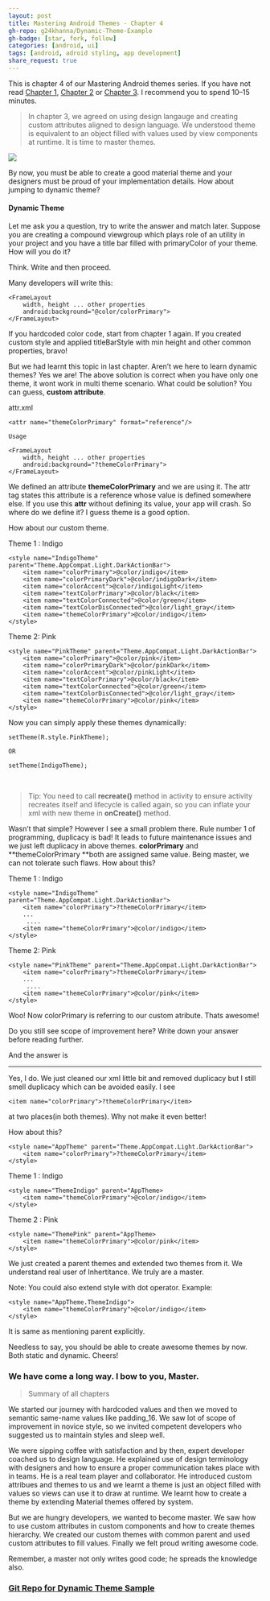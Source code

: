 ```yaml
---
layout: post
title: Mastering Android Themes - Chapter 4
gh-repo: g24khanna/Dynamic-Theme-Example
gh-badge: [star, fork, follow]
categories: [android, ui]
tags: [android, adroid styling, app development]
share_request: true
---
```


This is chapter 4 of our Mastering Android themes series. If you have not read
[Chapter 1](/blogs/android/ui/mastering-android-themes-chapter-1),
[Chapter 2](/blogs/android/ui/mastering-android-themes-chapter-2)
or [Chapter 3](/blogs/android/ui/mastering-android-themes-chapter-3).
I recommend you to spend 10–15 minutes.

> In chapter 3, we agreed on using design langauge and creating custom attributes
> aligned to design language. We understood theme is equivalent to an object
filled with values used by view components at runtime. It is time to master
themes.

![](https://cdn-images-1.medium.com/max/1600/1*Qjptdilv42CsLCrnoO_YaA.gif)

By now, you must be able to create a good material theme and your designers must
be proud of your implementation details. How about jumping to dynamic theme?

#### Dynamic Theme

Let me ask you a question, try to write the answer and match later. Suppose you
are creating a compound viewgroup which plays role of an utility in your project
and you have a title bar filled with primaryColor of your theme. How will you do
it?

Think. Write and then proceed.

Many developers will write this:

```
<FrameLayout 
    width, height ... other properties
    android:background="@color/colorPrimary">
</FrameLayout>
```

If you hardcoded color code, start from chapter 1 again. If you created custom
style and applied titleBarStyle with min height and other common properties,
bravo!

But we had learnt this topic in last chapter. Aren’t we here to learn dynamic
themes? Yes we are! The above solution is correct when you have only one theme,
it wont work in multi theme scenario. What could be solution? You can guess,
**custom attribute**.

attr.xml
```
<attr name="themeColorPrimary" format="reference"/>

Usage

<FrameLayout
    width, height ... other properties
    android:background="?themeColorPrimary">
</FrameLayout>
```

We defined an attribute **themeColorPrimary** and we are using it. The attr tag
states this attribute is a reference whose value is defined somewhere else. If
you use this **attr** without defining its value, your app will crash. So where
do we define it? I guess theme is a good option.

How about our custom theme.

Theme 1 : Indigo
```
<style name="IndigoTheme" parent="Theme.AppCompat.Light.DarkActionBar">
    <item name="colorPrimary">@color/indigo</item>
    <item name="colorPrimaryDark">@color/indigoDark</item>
    <item name="colorAccent">@color/indigoLight</item>
    <item name="textColorPrimary">@color/black</item>
    <item name="textColorConnected">@color/green</item>
    <item name="textColorDisConnected">@color/light_gray</item>    
    <item name="themeColorPrimary">@color/indigo</item>
</style>
```

Theme 2: Pink
```
<style name="PinkTheme" parent="Theme.AppCompat.Light.DarkActionBar">
    <item name="colorPrimary">@color/pink</item>
    <item name="colorPrimaryDark">@color/pinkDark</item>
    <item name="colorAccent">@color/pinkLight</item>
    <item name="textColorPrimary">@color/black</item>
    <item name="textColorConnected">@color/green</item>
    <item name="textColorDisConnected">@color/light_gray</item>    
    <item name="themeColorPrimary">@color/pink</item>
</style>
```
Now you can simply apply these themes dynamically:

```
setTheme(R.style.PinkTheme);

OR

setTheme(IndigoTheme);
```
<br/>

> Tip: You need to call **recreate()** method in activity to ensure activity
> recreates itself and lifecycle is called again, so you can inflate your xml with
new theme in **onCreate()** method.

Wasn’t that simple? However I see a small problem there. Rule number 1 of
programming, duplicacy is bad! It leads to future maintenance issues and we just
left duplicacy in above themes. **colorPrimary** and **themeColorPrimary **both
are assigned same value. Being master, we can not tolerate such flaws. How about
this?

Theme 1 : Indigo
```
<style name="IndigoTheme" parent="Theme.AppCompat.Light.DarkActionBar">
    <item name="colorPrimary">?themeColorPrimary</item>
    ...
     ....
    <item name="themeColorPrimary">@color/indigo</item>
</style>
```

Theme 2: Pink
```
<style name="PinkTheme" parent="Theme.AppCompat.Light.DarkActionBar">
    <item name="colorPrimary">?themeColorPrimary</item>
    ...
     ....
    <item name="themeColorPrimary">@color/pink</item>
</style>
```
Woo! Now colorPrimary is referring to our custom atribute. Thats awesome!

Do you still see scope of improvement here? Write down your answer before
reading further.

And the answer is

*****

Yes, I do. We just cleaned our xml little bit and removed duplicacy but I still
smell duplicacy which can be avoided easily. I see

```
<item name="colorPrimary">?themeColorPrimary</item>
```

at two places(in both themes). Why not make it even better!

How about this?
```
<style name="AppTheme" parent="Theme.AppCompat.Light.DarkActionBar">
    <item name="colorPrimary">?themeColorPrimary</item>
</style>
```

Theme 1 : Indigo
```
<style name="ThemeIndigo" parent="AppTheme>
    <item name="themeColorPrimary">@color/indigo</item>
</style>
```

Theme 2 : Pink
```
<style name="ThemePink" parent="AppTheme>
    <item name="themeColorPrimary">@color/pink</item>
</style>
```

We just created a parent themes and extended two themes from it. We understand
real user of Inhertitance. We truly are a master.

Note: You could also extend style with dot operator. Example:
```
<style name="AppTheme.ThemeIndigo">
    <item name="themeColorPrimary">@color/indigo</item>
</style>
```

It is same as mentioning parent explicitly.

Needless to say, you should be able to create awesome themes by now. Both static
and dynamic. Cheers!

### We have come a long way. I bow to you, Master.

> Summary of all chapters

We started our journey with hardcoded values and then we moved to semantic
same-name values like padding_16. We saw lot of scope of improvement in novice
style, so we invited competent developers who suggested us to maintain styles
and sleep well.

We were sipping coffee with satisfaction and by then, expert developer coached
us to design language. He explained use of design terminology with designers and
how to ensure a proper communication takes place with in teams. He is a real
team player and collaborator. He introduced custom attribues and themes to us
and we learnt a theme is just an object filled with values so views can use it
to draw at runtime. We learnt how to create a theme by extending Material themes
offered by system.

But we are hungry developers, we wanted to become master. We saw how to use
custom attributes in custom components and how to create themes hierarchy. We
created our custom themes with common parent and used custom attributes to fill
values. Finally we felt proud writing awesome code.

Remember, a master not only writes good code; he spreads the knowledge also.

### [Git Repo for Dynamic Theme Sample](https://github.com/g24khanna/Dynamic-Theme-Example.git)
